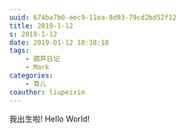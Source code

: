 ```yaml
---
uuid: 674ba7b0-eec9-11ea-8d93-79cd2bd52f12
title: 2019-1-12
s: 2019-1-12
date: 2019-01-12 18:18:18
tags:
	- 葫芦日记
	- Mark
categories:
	- 育儿
coauthor: liupeixin
---
```


我出生啦! Hello World!
